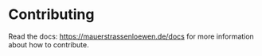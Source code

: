 # Contributing

Read the docs: https://mauerstrassenloewen.de/docs for more information about how to contribute.
